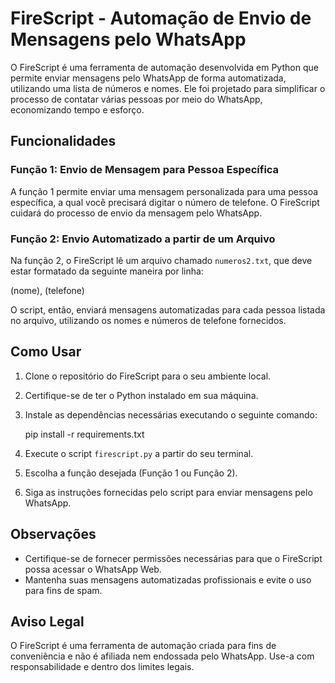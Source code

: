 # FireScript - Automação de Envio de Mensagens pelo WhatsApp

O FireScript é uma ferramenta de automação desenvolvida em Python que permite enviar mensagens pelo WhatsApp de forma automatizada, utilizando uma lista de números e nomes. Ele foi projetado para simplificar o processo de contatar várias pessoas por meio do WhatsApp, economizando tempo e esforço.

## Funcionalidades

### Função 1: Envio de Mensagem para Pessoa Específica

A função 1 permite enviar uma mensagem personalizada para uma pessoa específica, a qual você precisará digitar o número de telefone. O FireScript cuidará do processo de envio da mensagem pelo WhatsApp.

### Função 2: Envio Automatizado a partir de um Arquivo

Na função 2, o FireScript lê um arquivo chamado `numeros2.txt`, que deve estar formatado da seguinte maneira por linha:

(nome), (telefone)

O script, então, enviará mensagens automatizadas para cada pessoa listada no arquivo, utilizando os nomes e números de telefone fornecidos.

## Como Usar

1. Clone o repositório do FireScript para o seu ambiente local.
2. Certifique-se de ter o Python instalado em sua máquina.
3. Instale as dependências necessárias executando o seguinte comando:
   
   pip install -r requirements.txt
   
4. Execute o script `firescript.py` a partir do seu terminal.
5. Escolha a função desejada (Função 1 ou Função 2).
6. Siga as instruções fornecidas pelo script para enviar mensagens pelo WhatsApp.

## Observações

- Certifique-se de fornecer permissões necessárias para que o FireScript possa acessar o WhatsApp Web.
- Mantenha suas mensagens automatizadas profissionais e evite o uso para fins de spam.

## Aviso Legal

O FireScript é uma ferramenta de automação criada para fins de conveniência e não é afiliada nem endossada pelo WhatsApp. Use-a com responsabilidade e dentro dos limites legais.
